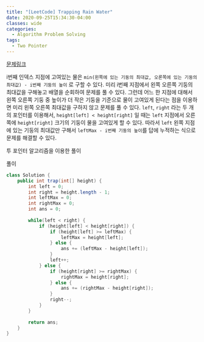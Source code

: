 ```yaml
---
title: "[LeetCode] Trapping Rain Water"
date: 2020-09-25T15:34:30-04:00
classes: wide
categories:
  - Algorithm Problem Solving
tags:
  - Two Pointer
---
```


[문제링크](https://leetcode.com/problems/trapping-rain-water/)

i번째 인덱스 지점에 고여있는 물은 `min(왼쪽에 있는 기둥의 최대값, 오론쪽에 있는 기둥의 최대값) - i번째 기둥의 높이` 로 구할 수 있다. 미리 i번째 지점에서 왼쪽 오른쪽 기둥의 최대값을 구해놓고 배열을 순회하여 문제를 풀 수 있다. 그런데 어느 한 지점에 대해서 왼쪽 오른쪽 기둥 중 높이가 더 작은 기둥을 기준으로 물이 고여있게 된다는 점을 이용하면 미리 왼쪽 오른쪽 최대값을 구하지 않고 문제를 풀 수 있다. `left`, `right` 라는 두 개의 포인터를 이용해서, `height[left] < height[right]` 일 때는 `left` 지점에서 오른쪽에 `height[right]` 크기의 기둥이 물을 고여있게 할 수 있다. 따라서 `left` 왼쪽 지점에 있는 기둥의 최대값만 구해서 `leftMax - i번째 기둥의 높이`를 답에 누적하는 식으로 문제를 해결할 수 있다.

투 포인터 알고리즘을 이용한 풀이

풀이

```java
class Solution {
    public int trap(int[] height) {
        int left = 0;
        int right = height.length - 1;
        int leftMax = 0;
        int rightMax = 0;
        int ans = 0;
        
        while(left < right) {
            if (height[left] < height[right]) {
                if (height[left] >= leftMax) {
                    leftMax = height[left];
                } else {
                    ans += (leftMax - height[left]);
                }
                left++;
            } else {
                if (height[right] >= rightMax) {
                    rightMax = height[right];
                } else {
                    ans += (rightMax - height[right]);
                }
                right--;
            }
        }
        
        return ans;
    }
}
```
